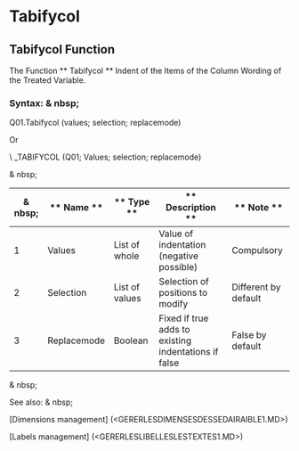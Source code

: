 # Tabifycol

## Tabifycol Function

The Function ** Tabifycol ** Indent of the Items of the Column Wording of the Treated Variable.

### Syntax: & nbsp;

Q01.Tabifycol (values; selection; replacemode)

Or

\ _TABIFYCOL (Q01; Values; selection; replacemode)

& nbsp;

|& nbsp;|** Name ** |** Type ** |** Description ** |** Note ** |
|--- |--- |--- |--- |--- |
|&#49;|Values ​​|List of whole |Value of indentation (negative possible) |Compulsory |
|&#50;|Selection |List of values ​​|Selection of positions to modify |Different by default |
|&#51;|Replacemode |Boolean |Fixed if true adds to existing indentations if false |False by default |


& nbsp;

See also: & nbsp;

[Dimensions management] (<GERERLESDIMENSESDESSEDAIRAIBLE1.MD>)

[Labels management] (<GERERLESLIBELLESLESTEXTES1.MD>)